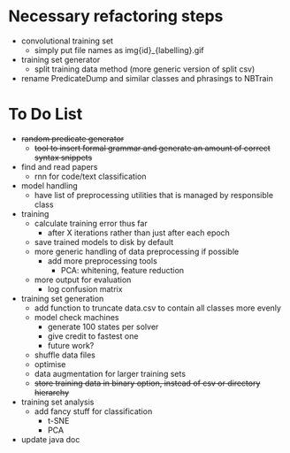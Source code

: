 # Necessary refactoring steps
- convolutional training set
    - simply put file names as img{id}_{labelling}.gif
- training set generator
    - split training data method (more generic version of split csv)
- rename PredicateDump and similar classes and phrasings to NBTrain

# To Do List
- ~~random predicate generator~~
    - ~~tool to insert formal grammar and generate an amount of correct syntax snippets~~
- find and read papers
    - rnn for code/text classification
- model handling
    - have list of preprocessing utilities that is managed by responsible class
- training
    - calculate training error thus far
        - after X iterations rather than just after each epoch
    - save trained models to disk by default
    - more generic handling of data preprocessing if possible
        - add more preprocessing tools
            - PCA: whitening, feature reduction
    - more output for evaluation
        - log confusion matrix
- training set generation
    - add function to truncate data.csv to contain all classes more evenly
    - model check machines
        - generate 100 states per solver
        - give credit to fastest one
        - future work?
    - shuffle data files
    - optimise
    - data augmentation for larger training sets
    - ~~store training data in binary option, instead of csv or directory hierarchy~~
- training set analysis
    - add fancy stuff for classification
        - t-SNE
        - PCA
- update java doc
